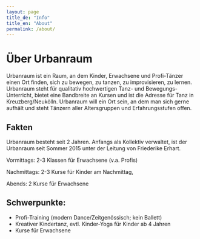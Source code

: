 ```yaml
---
layout: page
title_de: "Info"
title_en: "About"
permalink: /about/
---
```


# Über Urbanraum

Urbanraum ist ein Raum, an dem Kinder, Erwachsene und Profi-Tänzer einen Ort finden, sich zu bewegen, zu tanzen, zu improvisieren, zu lernen. Urbanraum steht für qualitativ hochwertigen Tanz- und Bewegungs-Unterricht, bietet eine Bandbreite an Kursen und ist die Adresse für Tanz in Kreuzberg/Neukölln. Urbanraum will ein Ort sein, an dem man sich gerne aufhält und steht Tänzern aller Altersgruppen und Erfahrungsstufen offen.

## Fakten
Urbanraum besteht seit 2 Jahren. Anfangs als Kollektiv verwaltet, ist der Urbanraum seit Sommer 2015 unter der Leitung von Friederike Erhart.

Vormittags: 2-3 Klassen für Erwachsene (v.a. Profis)

Nachmittags: 2-3 Kurse für Kinder am Nachmittag,

Abends: 2 Kurse für Erwachsene

## Schwerpunkte:
* Profi-Training (modern Dance/Zeitgenössisch; kein Ballett)
* Kreativer Kindertanz, evtl. Kinder-Yoga für Kinder ab 4 Jahren
* Kurse für Erwachsene